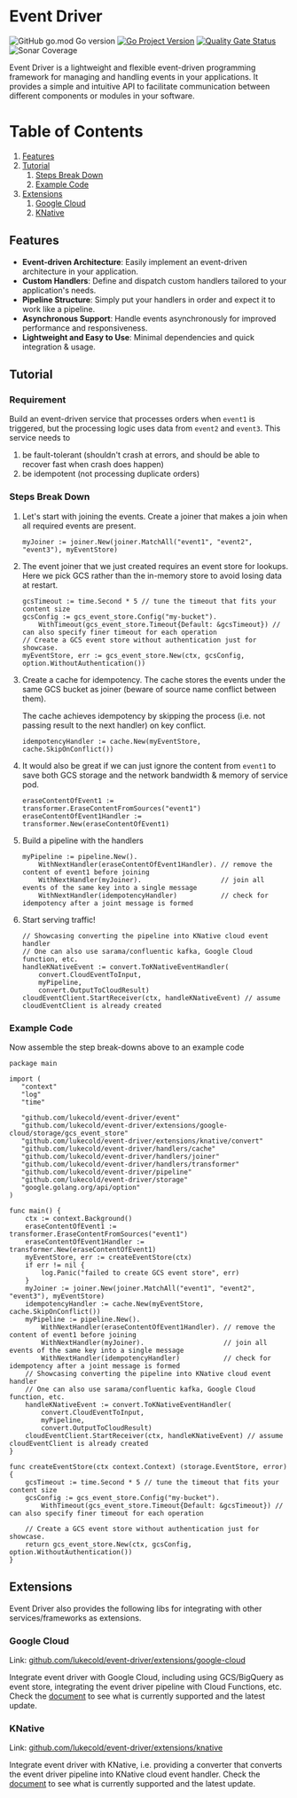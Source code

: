 # Event Driver

![GitHub go.mod Go version](https://img.shields.io/github/go-mod/go-version/lukecold/event-driver)
[![Go Project Version](https://badge.fury.io/go/github.com%2Flukecold%2Fevent-driver.svg)](https://badge.fury.io/go/github.com%2Flukecold%2Fevent-driver)
[![Quality Gate Status](https://sonarcloud.io/api/project_badges/measure?project=lukecold_event-driver&metric=alert_status)](https://sonarcloud.io/dashboard?id=lukecold_event-driver)
![Sonar Coverage](https://img.shields.io/sonar/coverage/lukecold_event-driver?server=https%3A%2F%2Fsonarcloud.io)

Event Driver is a lightweight and flexible event-driven programming framework for managing and handling events in your applications. It provides a simple and intuitive API to facilitate communication between different components or modules in your software.

# Table of Contents
1. [Features](#Features)
2. [Tutorial](#Tutorial)
   1. [Steps Break Down](#Steps-Break-Down)
   2. [Example Code](#Example-Code)
3. [Extensions](#Extensions)
   1. [Google Cloud](#Google-Cloud)
   2. [KNative](#KNative)

## Features

- **Event-driven Architecture**: Easily implement an event-driven architecture in your application.
- **Custom Handlers**: Define and dispatch custom handlers tailored to your application's needs.
- **Pipeline Structure**: Simply put your handlers in order and expect it to work like a pipeline.
- **Asynchronous Support**: Handle events asynchronously for improved performance and responsiveness.
- **Lightweight and Easy to Use**: Minimal dependencies and quick integration & usage.

## Tutorial

### Requirement

Build an event-driven service that processes orders when `event1` is triggered,
but the processing logic uses data from `event2` and `event3`.
This service needs to
1. be fault-tolerant (shouldn't crash at errors, and should be able to recover fast when crash does happen)
2. be idempotent (not processing duplicate orders)

### Steps Break Down
1. Let's start with joining the events. Create a joiner that makes a join when all required events are present.
   ```golang
   myJoiner := joiner.New(joiner.MatchAll("event1", "event2", "event3"), myEventStore)
   ```
2. The event joiner that we just created requires an event store for lookups.
   Here we pick GCS rather than the in-memory store to avoid losing data at restart.
   ```golang
   gcsTimeout := time.Second * 5 // tune the timeout that fits your content size
   gcsConfig := gcs_event_store.Config("my-bucket").
       WithTimeout(gcs_event_store.Timeout{Default: &gcsTimeout}) // can also specify finer timeout for each operation
   // Create a GCS event store without authentication just for showcase.
   myEventStore, err := gcs_event_store.New(ctx, gcsConfig, option.WithoutAuthentication())
   ```
3. Create a cache for idempotency.
   The cache stores the events under the same GCS bucket as joiner (beware of source name conflict between them).

   The cache achieves idempotency by skipping the process (i.e. not passing result to the next handler) on key conflict.
   ```golang
   idempotencyHandler := cache.New(myEventStore, cache.SkipOnConflict())
   ```
4. It would also be great if we can just ignore the content from `event1` to save
   both GCS storage and the network bandwidth & memory of service pod.
   ```golang
   eraseContentOfEvent1 := transformer.EraseContentFromSources("event1")
   eraseContentOfEvent1Handler := transformer.New(eraseContentOfEvent1)
   ```
5. Build a pipeline with the handlers
   ```golang
   myPipeline := pipeline.New().
       WithNextHandler(eraseContentOfEvent1Handler). // remove the content of event1 before joining
       WithNextHandler(myJoiner).                    // join all events of the same key into a single message
       WithNextHandler(idempotencyHandler)           // check for idempotency after a joint message is formed
   ```
6. Start serving traffic!
   ```golang
   // Showcasing converting the pipeline into KNative cloud event handler
   // One can also use sarama/confluentic kafka, Google Cloud function, etc.
   handleKNativeEvent := convert.ToKNativeEventHandler(
       convert.CloudEventToInput,
       myPipeline,
       convert.OutputToCloudResult)
   cloudEventClient.StartReceiver(ctx, handleKNativeEvent) // assume cloudEventClient is already created
   ```

### Example Code
Now assemble the step break-downs above to an example code

```golang
package main

import (
   "context"
   "log"
   "time"

   "github.com/lukecold/event-driver/event"
   "github.com/lukecold/event-driver/extensions/google-cloud/storage/gcs_event_store"
   "github.com/lukecold/event-driver/extensions/knative/convert"
   "github.com/lukecold/event-driver/handlers/cache"
   "github.com/lukecold/event-driver/handlers/joiner"
   "github.com/lukecold/event-driver/handlers/transformer"
   "github.com/lukecold/event-driver/pipeline"
   "github.com/lukecold/event-driver/storage"
   "google.golang.org/api/option"
)

func main() {
    ctx := context.Background()
    eraseContentOfEvent1 := transformer.EraseContentFromSources("event1")
    eraseContentOfEvent1Handler := transformer.New(eraseContentOfEvent1)
    myEventStore, err := createEventStore(ctx)
    if err != nil {
        log.Panic("failed to create GCS event store", err)
    }
    myJoiner := joiner.New(joiner.MatchAll("event1", "event2", "event3"), myEventStore)
    idempotencyHandler := cache.New(myEventStore, cache.SkipOnConflict())
    myPipeline := pipeline.New().
        WithNextHandler(eraseContentOfEvent1Handler). // remove the content of event1 before joining
        WithNextHandler(myJoiner).                    // join all events of the same key into a single message
        WithNextHandler(idempotencyHandler)           // check for idempotency after a joint message is formed
    // Showcasing converting the pipeline into KNative cloud event handler
    // One can also use sarama/confluentic kafka, Google Cloud function, etc.
    handleKNativeEvent := convert.ToKNativeEventHandler(
        convert.CloudEventToInput,
        myPipeline,
        convert.OutputToCloudResult)
    cloudEventClient.StartReceiver(ctx, handleKNativeEvent) // assume cloudEventClient is already created
}

func createEventStore(ctx context.Context) (storage.EventStore, error) {
    gcsTimeout := time.Second * 5 // tune the timeout that fits your content size
    gcsConfig := gcs_event_store.Config("my-bucket").
        WithTimeout(gcs_event_store.Timeout{Default: &gcsTimeout}) // can also specify finer timeout for each operation

    // Create a GCS event store without authentication just for showcase.
    return gcs_event_store.New(ctx, gcsConfig, option.WithoutAuthentication())
}
```

## Extensions
Event Driver also provides the following libs for integrating with other services/frameworks as extensions.

### Google Cloud

Link: [github.com/lukecold/event-driver/extensions/google-cloud](https://github.com/lukecold/event-driver/tree/main/extensions/google-cloud)

Integrate event driver with Google Cloud, including using GCS/BigQuery as event store,
integrating the event driver pipeline with Cloud Functions, etc.
Check the [document](https://github.com/lukecold/event-driver/tree/main/extensions/google-cloud/README.md)
to see what is currently supported and the latest update.

### KNative

Link: [github.com/lukecold/event-driver/extensions/knative](https://github.com/lukecold/event-driver/tree/main/extensions/knative)

Integrate event driver with KNative,
i.e. providing a converter that converts the event driver pipeline into KNative cloud event handler.
Check the [document](https://github.com/lukecold/event-driver/tree/main/extensions/knative/README.md)
to see what is currently supported and the latest update.
